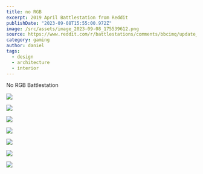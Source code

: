 ```yaml
---
title: no RGB
excerpt: 2019 April Battlestation from Reddit
publishDate: "2023-09-08T15:55:00.972Z"
image: /src/assets/image_2023-09-08_175539612.png
source: https://www.reddit.com/r/battlestations/comments/bbcimq/update_new_monitor_ditched_rgb_new_peripherals/?utm_source=ifttt
category: gaming
author: daniel
tags:
  - design
  - architecture
  - interior
---
```


No RGB Battlestation

![](/src/assets/image_2023-09-08_175635574.png)

![](/src/assets/image_2023-09-08_175706847.png)

![](/src/assets/image_2023-09-08_175729702.png)

![](/src/assets/image_2023-09-08_175759216.png)

![](/src/assets/image_2023-09-08_175817446.png)

![](/src/assets/image_2023-09-08_175910285.png)

![](/src/assets/image_2023-09-08_175941370.png)